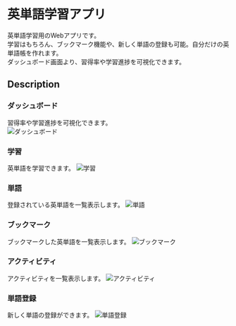 # 英単語学習アプリ
英単語学習用のWebアプリです。  
学習はもちろん、ブックマーク機能や、新しく単語の登録も可能。自分だけの英単語帳を作れます。  
ダッシュボード画面より、習得率や学習進捗を可視化できます。  

## Description  
### ダッシュボード  
習得率や学習進捗を可視化できます。  
![ダッシュボード](https://user-images.githubusercontent.com/55335212/96358369-7c3f4600-1141-11eb-8cc4-06ab8ccd9eca.png)

### 学習
英単語を学習できます。
![学習](https://user-images.githubusercontent.com/55335212/96358432-0edfe500-1142-11eb-82fa-5f49a598c59c.png)

### 単語
登録されている英単語を一覧表示します。
![単語](https://user-images.githubusercontent.com/55335212/96358459-5ebeac00-1142-11eb-93e9-519a3b359598.png)

### ブックマーク
ブックマークした英単語を一覧表示します。
![ブックマーク](https://user-images.githubusercontent.com/55335212/96358484-9cbbd000-1142-11eb-96cf-9d6011bf83ff.png)

### アクティビティ
アクティビティを一覧表示します。
![アクティビティ](https://user-images.githubusercontent.com/55335212/96358499-d1c82280-1142-11eb-9980-598b7c86d4df.png)

### 単語登録
新しく単語の登録ができます。
![単語登録](https://user-images.githubusercontent.com/55335212/96358516-f4f2d200-1142-11eb-9d02-1e24b77edfa8.png)
